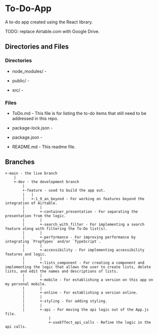 # To-Do-App

A to-do app created using the React library.

TODO: replace Airtable.com with Google Drive.

## Directories and Files

### Directories

- node_modules/ -

- public/ -

- src/ -

### Files

- ToDo.md - This file is for listing the to-do items that still need to be addressed in this repo.

- package-lock.json -

- package.json -

- README.md - This readme file.

## Branches

```
+-main - the live branch
    |
    +-dev - the development branch
        |
        +-feature - used to build the app out.
        |   |
        |   +-1_9_an_beyond - For working on features beyond the integration of Airtable.
        |       |
        |       +-container_presentation - For separating the presentation from the logic.
        |       |
        |       +-search_with_filter - For implementing a search feature along with filtering the To-Do list(s).
        |       |
        |       +-performance - For improving performance by integrating `PropTypes` and/or `TypeScript`.
        |       |
        |       +-accessibility - For implementing accessibility features and logic.
        |       |
        |       +-lists_component - For creating a component and implementing the logic that allows the user to create lists, delete lists, and edit the names and descriptions of lists.
        |       |
        |       +-mobile - For establishing a version on this app on my personal mobile.
        |       |
        |       +-online - For establishing a version online.
        |       |
        |       +-styling - For adding styling.
        |       |
        |       +-api - For moving the api logic out of the App.js file.
                    |
                    +-useEffect_api_calls - Refine the logic in the api calls.
```
